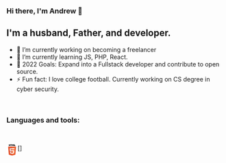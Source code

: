 ### Hi there, I'm Andrew  👋

## I'm a husband, Father, and developer.
- 🔭 I’m currently working on becoming a freelancer
- 🌱 I’m currently learning JS, PHP, React.
- 🥅 2022 Goals: Expand into a Fullstack developer and contribute to open source.
- ⚡ Fun fact: I love college football. Currently working on CS degree in cyber security. 
<br>

### Languages and tools:

<br>

<!-- HTML Logo -->
[<img align="left" alt="html" width="26px" src="https://raw.githubusercontent.com/github/explore/80688e429a7d4ef2fca1e82350fe8e3517d3494d/topics/html/html.png" />]
<!-- CSS Logo -->

<!-- Bootstrap Logo -->

<!-- Tailwind Logo -->

<!-- JS Logo -->

<!-- PHP Logo -->

<!-- Mysql -->

<!-- React Logo -->

<!-- Svelte Logo -->


